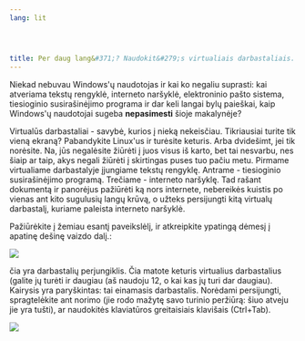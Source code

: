 ```yaml
---
lang: lit




title: Per daug lang&#371;? Naudokit&#279;s virtualiais darbastaliais.
---
```


Niekad nebuvau Windows'&#371; naudotojas ir kai ko negaliu suprasti: kai atveriama tekst&#371; rengykl&#279;, interneto nar&#353;ykl&#279;, elektroninio pa&#353;to sistema, tiesioginio susira&#353;in&#279;jimo programa ir dar keli langai byl&#371; paie&#353;kai, kaip Windows'&#371; naudotojai sugeba <b>nepasimesti</b> &#353;ioje makalyn&#279;je?

Virtual&#363;s darbastaliai - savyb&#279;, kurios &#303; niek&#261; nekeis&#269;iau. Tikriausiai turite tik vien&#261; ekran&#261;? Pabandykite Linux'us ir tur&#279;site keturis. Arba dvide&#353;imt, jei tik nor&#279;site. Na, j&#363;s negal&#279;site &#382;i&#363;r&#279;ti &#303; juos visus i&#353; karto, bet tai nesvarbu, nes &#353;iaip ar taip, akys negali &#382;i&#363;r&#279;ti &#303; skirtingas puses tuo pa&#269;iu metu. Pirmame virtualiame darbastalyje &#303;jungiame tekst&#371; rengykl&#281;. Antrame - tiesioginio susira&#353;in&#279;jimo program&#261;. Tre&#269;iame - interneto nar&#353;ykl&#281;. Tad ra&#353;ant dokument&#261; ir panor&#279;jus pa&#382;i&#363;r&#279;ti k&#261; nors internete, nebereik&#279;s kuistis po vienas ant kito sugulusi&#371; lang&#371; kr&#363;v&#261;, o u&#382;teks persijungti kit&#261; virtual&#371; darbastal&#303;, kuriame paleista interneto nar&#353;ykl&#279;.

Pa&#382;i&#363;r&#279;kite &#303; &#382;emiau esant&#303; paveiksl&#279;l&#303;, ir atkreipkite ypating&#261; d&#279;mes&#303; &#303; apatin&#281; de&#353;in&#281; vaizdo dal&#303;.:

<img src="Images/workspaces.png" border="0"/>

&#269;ia yra darbastali&#371; perjungiklis. &#268;ia matote keturis virtualius darbastalius (galite j&#371; tur&#279;ti ir daugiau (a&#353; naudoju 12, o kai kas j&#371; turi dar daugiau). Kairysis yra pary&#353;kintas: tai einamasis darbastalis. Nor&#279;dami persijungti, spragtel&#279;kite ant norimo (jie rodo ma&#382;yt&#281; savo turinio per&#382;i&#363;r&#261;: &#353;iuo atveju jie yra tu&#353;ti), ar naudokit&#279;s klaviat&#363;ros greitaisiais klavi&#353;ais (Ctrl+Tab).

<img src="Images/workspaces_full.png" border="0"/>




